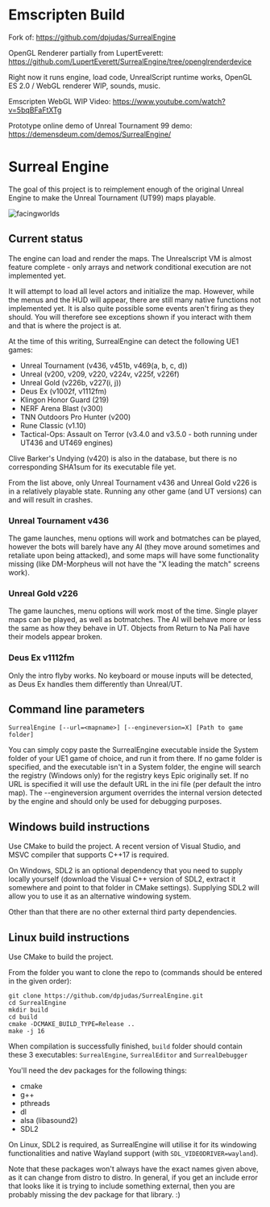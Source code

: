 # Emscripten Build  

Fork of: https://github.com/dpjudas/SurrealEngine  

OpenGL Renderer partially from LupertEverett:  
https://github.com/LupertEverett/SurrealEngine/tree/openglrenderdevice  

Right now it runs engine, load code, UnrealScript runtime works, OpenGL ES 2.0 / WebGL renderer WIP, sounds, music.  

Emscripten WebGL WIP Video: https://www.youtube.com/watch?v=5bqBFaFtXTg  

Prototype online demo of Unreal Tournament 99 demo: https://demensdeum.com/demos/SurrealEngine/

# Surreal Engine

The goal of this project is to reimplement enough of the original Unreal Engine to make the Unreal Tournament (UT99) maps playable.

![facingworlds](https://user-images.githubusercontent.com/5136903/125014285-afc65580-e06d-11eb-80c0-0a1992a7d0ff.jpg)

## Current status

The engine can load and render the maps. The Unrealscript VM is almost feature complete - only arrays and network conditional execution are not implemented yet.

It will attempt to load all level actors and initialize the map. However, while the menus and the HUD will appear, there are still many native functions not implemented yet. It is also quite possible some events aren't firing as they should. You will therefore see exceptions shown if you interact with them and that is where the project is at.

At the time of this writing, SurrealEngine can detect the following UE1 games:

* Unreal Tournament (v436, v451b, v469(a, b, c, d))
* Unreal (v200, v209, v220, v224v, v225f, v226f)
* Unreal Gold (v226b, v227(i, j))
* Deus Ex (v1002f, v1112fm)
* Klingon Honor Guard (219)
* NERF Arena Blast (v300)
* TNN Outdoors Pro Hunter (v200)
* Rune Classic (v1.10)
* Tactical-Ops: Assault on Terror (v3.4.0 and v3.5.0 - both running under UT436 and UT469 engines)

Clive Barker's Undying (v420) is also in the database, but there is no corresponding SHA1sum for its executable file yet.

From the list above, only Unreal Tournament v436 and Unreal Gold v226 is in a relatively playable state. Running any other game (and UT versions) can and will result in crashes.

### Unreal Tournament v436

The game launches, menu options will work and botmatches can be played, however the bots will barely have any AI (they move around sometimes and retaliate upon being attacked), and some maps will have some functionality missing (like DM-Morpheus will not have the "X leading the match" screens work).

### Unreal Gold v226

The game launches, menu options will work most of the time. Single player maps can be played, as well as botmatches. The AI will behave more or less the same as how they behave in UT. Objects from Return to Na Pali have their models appear broken.

### Deus Ex v1112fm

Only the intro flyby works. No keyboard or mouse inputs will be detected, as Deus Ex handles them differently than Unreal/UT. 

## Command line parameters

`SurrealEngine [--url=<mapname>] [--engineversion=X] [Path to game folder]`

You can simply copy paste the SurrealEngine executable inside the System folder of your UE1 game of choice, and run it from there. If no game folder is specified, and the executable isn't in a System folder, the engine will search the registry (Windows only) for the registry keys Epic originally set. If no URL is specified it will use the default URL in the ini file (per default the intro map). The --engineversion argument overrides the internal version detected by the engine and should only be used for debugging purposes.

## Windows build instructions

Use CMake to build the project. A recent version of Visual Studio, and MSVC compiler that supports C++17 is required.

On Windows, SDL2 is an optional dependency that you need to supply locally yourself (download the Visual C++ version of SDL2, extract it somewhere and point to that folder in CMake settings). Supplying SDL2 will allow you to use it as an alternative windowing system.

Other than that there are no other external third party dependencies.

## Linux build instructions

Use CMake to build the project.

From the folder you want to clone the repo to (commands should be entered in the given order):

    git clone https://github.com/dpjudas/SurrealEngine.git
    cd SurrealEngine
    mkdir build
    cd build
    cmake -DCMAKE_BUILD_TYPE=Release ..
    make -j 16

When compilation is successfully finished, `build` folder should contain these 3 executables: `SurrealEngine`, `SurrealEditor` and `SurrealDebugger`

You'll need the dev packages for the following things:

* cmake
* g++
* pthreads
* dl
* alsa (libasound2)
* SDL2

On Linux, SDL2 is required, as SurrealEngine will utilise it for its windowing functionalities and native Wayland support (with `SDL_VIDEODRIVER=wayland`).

Note that these packages won't always have the exact names given above, as it can change from distro to distro. In general, if you get an include error that looks like it is trying to include something external, then you are probably missing the dev package for that library. :)
